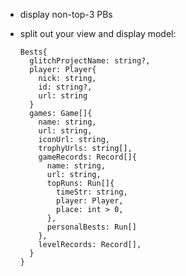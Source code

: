 - display non-top-3 PBs

- split out your view and display model:

      Bests{
        glitchProjectName: string?,
        player: Player{
          nick: string,
          id: string?,
          url: string
        }
        games: Game[]{
          name: string,
          url: string,
          iconUrl: string,
          trophyUrls: string[],
          gameRecords: Record[]{
            name: string,
            url: string,
            topRuns: Run[]{
              timeStr: string,
              player: Player,
              place: int > 0,
            },
            personalBests: Run[]
          },
          levelRecords: Record[],
        }
      }
